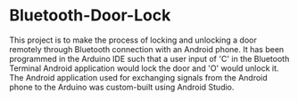 # Bluetooth-Door-Lock

This project is to make the process of locking and unlocking a door remotely through Bluetooth connection with an Android phone. It has been programmed in the Arduino IDE such that a user input of 'C' in the Bluetooth Terminal Android application would lock the door and 'O' would unlock it. 
The Android application used for exchanging signals from the Android phone to the Arduino was custom-built using Android Studio. 
